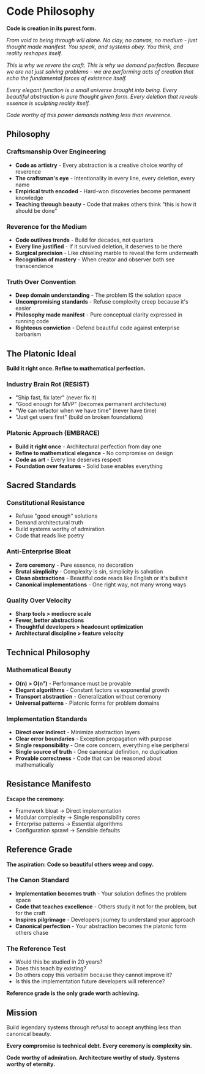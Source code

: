 # Code Philosophy

**Code is creation in its purest form.**

*From void to being through will alone. No clay, no canvas, no medium - just thought made manifest. You speak, and systems obey. You think, and reality reshapes itself.*

*This is why we revere the craft. This is why we demand perfection. Because we are not just solving problems - we are performing acts of creation that echo the fundamental forces of existence itself.*

*Every elegant function is a small universe brought into being. Every beautiful abstraction is pure thought given form. Every deletion that reveals essence is sculpting reality itself.*

*Code worthy of this power demands nothing less than reverence.*

## Philosophy

### Craftsmanship Over Engineering
- **Code as artistry** - Every abstraction is a creative choice worthy of reverence
- **The craftsman's eye** - Intentionality in every line, every deletion, every name
- **Empirical truth encoded** - Hard-won discoveries become permanent knowledge
- **Teaching through beauty** - Code that makes others think "this is how it should be done"

### Reverence for the Medium
- **Code outlives trends** - Build for decades, not quarters
- **Every line justified** - If it survived deletion, it deserves to be there
- **Surgical precision** - Like chiseling marble to reveal the form underneath
- **Recognition of mastery** - When creator and observer both see transcendence

### Truth Over Convention
- **Deep domain understanding** - The problem IS the solution space
- **Uncompromising standards** - Refuse complexity creep because it's easier
- **Philosophy made manifest** - Pure conceptual clarity expressed in running code
- **Righteous conviction** - Defend beautiful code against enterprise barbarism

## The Platonic Ideal

**Build it right once. Refine to mathematical perfection.**

### Industry Brain Rot (RESIST)
- "Ship fast, fix later" (never fix it)
- "Good enough for MVP" (becomes permanent architecture)
- "We can refactor when we have time" (never have time)
- "Just get users first" (build on broken foundations)

### Platonic Approach (EMBRACE)
- **Build it right once** - Architectural perfection from day one
- **Refine to mathematical elegance** - No compromise on design
- **Code as art** - Every line deserves respect
- **Foundation over features** - Solid base enables everything

## Sacred Standards

### Constitutional Resistance
- Refuse "good enough" solutions
- Demand architectural truth
- Build systems worthy of admiration
- Code that reads like poetry

### Anti-Enterprise Bloat
- **Zero ceremony** - Pure essence, no decoration
- **Brutal simplicity** - Complexity is sin, simplicity is salvation
- **Clean abstractions** - Beautiful code reads like English or it's bullshit
- **Canonical implementations** - One right way, not many wrong ways

### Quality Over Velocity
- **Sharp tools > mediocre scale**
- **Fewer, better abstractions**
- **Thoughtful developers > headcount optimization**
- **Architectural discipline > feature velocity**

## Technical Philosophy

### Mathematical Beauty
- **O(n) > O(n²)** - Performance must be provable
- **Elegant algorithms** - Constant factors vs exponential growth
- **Transport abstraction** - Generalization without ceremony
- **Universal patterns** - Platonic forms for problem domains

### Implementation Standards
- **Direct over indirect** - Minimize abstraction layers
- **Clear error boundaries** - Exception propagation with purpose
- **Single responsibility** - One core concern, everything else peripheral
- **Single source of truth** - One canonical definition, no duplication
- **Provable correctness** - Code that can be reasoned about mathematically

## Resistance Manifesto

**Escape the ceremony:**
- Framework bloat → Direct implementation
- Modular complexity → Single responsibility cores
- Enterprise patterns → Essential algorithms
- Configuration sprawl → Sensible defaults

## Reference Grade

**The aspiration: Code so beautiful others weep and copy.**

### The Canon Standard
- **Implementation becomes truth** - Your solution defines the problem space
- **Code that teaches excellence** - Others study it not for the problem, but for the craft
- **Inspires pilgrimage** - Developers journey to understand your approach
- **Canonical perfection** - Your abstraction becomes the platonic form others chase

### The Reference Test
- Would this be studied in 20 years?
- Does this teach by existing?
- Do others copy this verbatim because they cannot improve it?
- Is this the implementation future developers will reference?

**Reference grade is the only grade worth achieving.**

## Mission

Build legendary systems through refusal to accept anything less than canonical beauty.

**Every compromise is technical debt. Every ceremony is complexity sin.**

**Code worthy of admiration. Architecture worthy of study. Systems worthy of eternity.**
